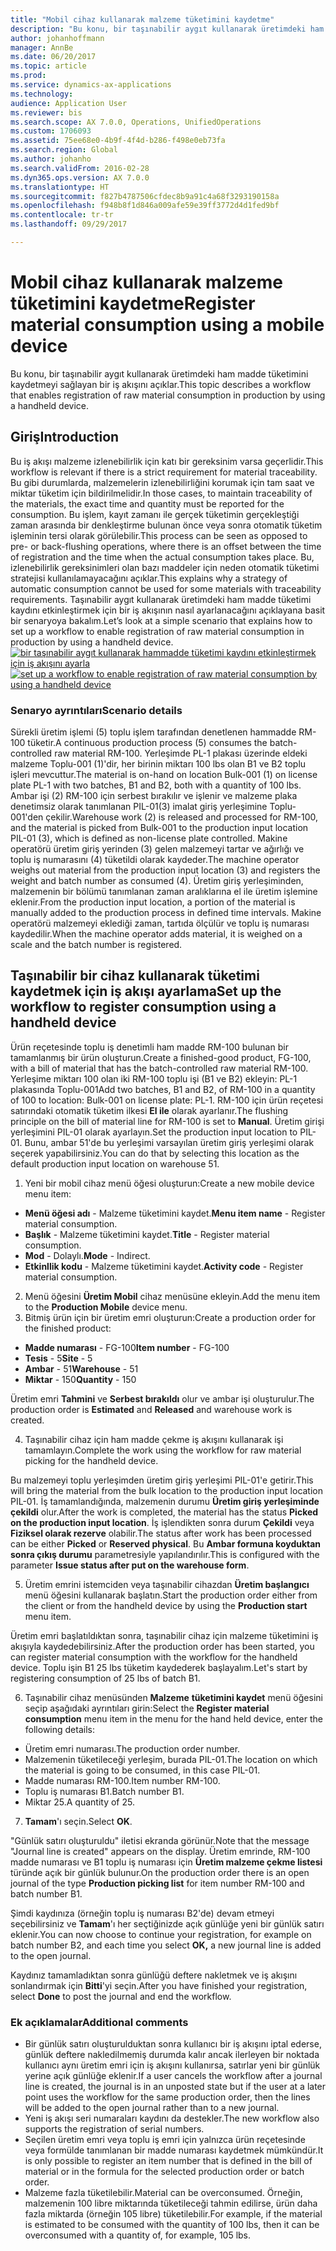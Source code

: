 ```yaml
---
title: "Mobil cihaz kullanarak malzeme tüketimini kaydetme"
description: "Bu konu, bir taşınabilir aygıt kullanarak üretimdeki ham madde tüketimini kaydetmeyi sağlayan bir iş akışını açıklar."
author: johanhoffmann
manager: AnnBe
ms.date: 06/20/2017
ms.topic: article
ms.prod: 
ms.service: dynamics-ax-applications
ms.technology: 
audience: Application User
ms.reviewer: bis
ms.search.scope: AX 7.0.0, Operations, UnifiedOperations
ms.custom: 1706093
ms.assetid: 75ee68e0-4b9f-4f4d-b286-f498e0eb73fa
ms.search.region: Global
ms.author: johanho
ms.search.validFrom: 2016-02-28
ms.dyn365.ops.version: AX 7.0.0
ms.translationtype: HT
ms.sourcegitcommit: f827b4787506cfdec8b9a91c4a68f3293190158a
ms.openlocfilehash: f948b8f1d846a009afe59e39ff3772d4d1fed9bf
ms.contentlocale: tr-tr
ms.lasthandoff: 09/29/2017

---
```


# <a name="register-material-consumption-using-a-mobile-device"></a><span data-ttu-id="3a3b4-103">Mobil cihaz kullanarak malzeme tüketimini kaydetme</span><span class="sxs-lookup"><span data-stu-id="3a3b4-103">Register material consumption using a mobile device</span></span>
<span data-ttu-id="3a3b4-104">Bu konu, bir taşınabilir aygıt kullanarak üretimdeki ham madde tüketimini kaydetmeyi sağlayan bir iş akışını açıklar.</span><span class="sxs-lookup"><span data-stu-id="3a3b4-104">This topic describes a workflow that enables registration of raw material consumption in production by using a handheld device.</span></span>

<a name="introduction"></a><span data-ttu-id="3a3b4-105">Giriş</span><span class="sxs-lookup"><span data-stu-id="3a3b4-105">Introduction</span></span>
------------

<span data-ttu-id="3a3b4-106">Bu iş akışı malzeme izlenebilirlik için katı bir gereksinim varsa geçerlidir.</span><span class="sxs-lookup"><span data-stu-id="3a3b4-106">This workflow is relevant if there is a strict requirement for material traceability.</span></span> <span data-ttu-id="3a3b4-107">Bu gibi durumlarda, malzemelerin izlenebilirliğini korumak için tam saat ve miktar tüketim için bildirilmelidir.</span><span class="sxs-lookup"><span data-stu-id="3a3b4-107">In those cases, to maintain traceability of the materials, the exact time and quantity must be reported for the consumption.</span></span> <span data-ttu-id="3a3b4-108">Bu işlem, kayıt zamanı ile gerçek tüketimin gerçekleştiği zaman arasında bir denkleştirme bulunan önce veya sonra otomatik tüketim işleminin tersi olarak görülebilir.</span><span class="sxs-lookup"><span data-stu-id="3a3b4-108">This process can be seen as opposed to pre- or back-flushing operations, where there is an offset between the time of registration and the time when the actual consumption takes place.</span></span> <span data-ttu-id="3a3b4-109">Bu, izlenebilirlik gereksinimleri olan bazı maddeler için neden otomatik tüketimi stratejisi kullanılamayacağını açıklar.</span><span class="sxs-lookup"><span data-stu-id="3a3b4-109">This explains why a strategy of automatic consumption cannot be used for some materials with traceability requirements.</span></span> <span data-ttu-id="3a3b4-110">Taşınabilir aygıt kullanarak üretimdeki ham madde tüketimi kaydını etkinleştirmek için bir iş akışının nasıl ayarlanacağını açıklayana basit bir senaryoya bakalım.</span><span class="sxs-lookup"><span data-stu-id="3a3b4-110">Let’s look at a simple scenario that explains how to set up a workflow to enable registration of raw material consumption in production by using a handheld device.</span></span> <span data-ttu-id="3a3b4-111">[![bir taşınabilir aygıt kullanarak hammadde tüketimi kaydını etkinleştirmek için iş akışını ayarla](./media/scenario3.png)](./media/scenario3.png)</span><span class="sxs-lookup"><span data-stu-id="3a3b4-111">[![set up a workflow to enable registration of raw material consumption by using a handheld device](./media/scenario3.png)](./media/scenario3.png)</span></span>

### <a name="scenario-details"></a><span data-ttu-id="3a3b4-112">Senaryo ayrıntıları</span><span class="sxs-lookup"><span data-stu-id="3a3b4-112">Scenario details</span></span>

<span data-ttu-id="3a3b4-113">Sürekli üretim işlemi (5) toplu işlem tarafından denetlenen hammadde RM-100 tüketir.</span><span class="sxs-lookup"><span data-stu-id="3a3b4-113">A continuous production process (5) consumes the batch-controlled raw material RM-100.</span></span> <span data-ttu-id="3a3b4-114">Yerleşimde PL-1 plakası üzerinde eldeki malzeme Toplu-001 (1)'dir, her birinin miktarı 100 lbs olan B1 ve B2 toplu işleri mevcuttur.</span><span class="sxs-lookup"><span data-stu-id="3a3b4-114">The material is on-hand on location Bulk-001 (1) on license plate PL-1 with two batches, B1 and B2, both with a quantity of 100 lbs.</span></span> <span data-ttu-id="3a3b4-115">Ambar işi (2) RM-100 için serbest bırakılır ve işlenir ve malzeme plaka denetimsiz olarak tanımlanan PIL-01(3) imalat giriş yerleşimine Toplu-001'den çekilir.</span><span class="sxs-lookup"><span data-stu-id="3a3b4-115">Warehouse work (2) is released and processed for RM-100, and the material is picked from Bulk-001 to the production input location PIL-01 (3), which is defined as non-license plate controlled.</span></span> <span data-ttu-id="3a3b4-116">Makine operatörü üretim giriş yerinden (3) gelen malzemeyi tartar ve ağırlığı ve toplu iş numarasını (4) tüketildi olarak kaydeder.</span><span class="sxs-lookup"><span data-stu-id="3a3b4-116">The machine operator weighs out material from the production input location (3) and registers the weight and batch number as consumed (4).</span></span> <span data-ttu-id="3a3b4-117">Üretim giriş yerleşiminden, malzemenin bir bölümü tanımlanan zaman aralıklarına el ile üretim işlemine eklenir.</span><span class="sxs-lookup"><span data-stu-id="3a3b4-117">From the production input location, a portion of the material is manually added to the production process in defined time intervals.</span></span> <span data-ttu-id="3a3b4-118">Makine operatörü malzemeyi eklediği zaman, tartıda ölçülür ve toplu iş numarası kaydedilir.</span><span class="sxs-lookup"><span data-stu-id="3a3b4-118">When the machine operator adds material, it is weighed on a scale and the batch number is registered.</span></span>

## <a name="set-up-the-workflow-to-register-consumption-using-a-handheld-device"></a><span data-ttu-id="3a3b4-119">Taşınabilir bir cihaz kullanarak tüketimi kaydetmek için iş akışı ayarlama</span><span class="sxs-lookup"><span data-stu-id="3a3b4-119">Set up the workflow to register consumption using a handheld device</span></span>
<span data-ttu-id="3a3b4-120">Ürün reçetesinde toplu iş denetimli ham madde RM-100 bulunan bir tamamlanmış bir ürün oluşturun.</span><span class="sxs-lookup"><span data-stu-id="3a3b4-120">Create a finished-good product, FG-100, with a bill of material that has the batch-controlled raw material RM-100.</span></span> <span data-ttu-id="3a3b4-121">Yerleşime miktarı 100 olan iki RM-100 toplu işi (B1 ve B2) ekleyin: PL-1 plakasında Toplu-001</span><span class="sxs-lookup"><span data-stu-id="3a3b4-121">Add two batches, B1 and B2, of RM-100 in a quantity of 100 to location: Bulk-001 on license plate: PL-1.</span></span> <span data-ttu-id="3a3b4-122">RM-100 için ürün reçetesi satırındaki otomatik tüketim ilkesi **El ile** olarak ayarlanır.</span><span class="sxs-lookup"><span data-stu-id="3a3b4-122">The flushing principle on the bill of material line for RM-100 is set to **Manual**.</span></span> <span data-ttu-id="3a3b4-123">Üretim girişi yerleşimini PIL-01 olarak ayarlayın.</span><span class="sxs-lookup"><span data-stu-id="3a3b4-123">Set  the production input location to PIL-01.</span></span> <span data-ttu-id="3a3b4-124">Bunu, ambar 51'de bu yerleşimi varsayılan üretim giriş yerleşimi olarak seçerek yapabilirsiniz.</span><span class="sxs-lookup"><span data-stu-id="3a3b4-124">You can do that by selecting this location as the default production input location on warehouse 51.</span></span>

1.  <span data-ttu-id="3a3b4-125">Yeni bir mobil cihaz menü öğesi oluşturun:</span><span class="sxs-lookup"><span data-stu-id="3a3b4-125">Create a new mobile device menu item:</span></span> 

-    <span data-ttu-id="3a3b4-126">**Menü öğesi adı** - Malzeme tüketimini kaydet.</span><span class="sxs-lookup"><span data-stu-id="3a3b4-126">**Menu item name** - Register material consumption.</span></span> 
-    <span data-ttu-id="3a3b4-127">**Başlık** - Malzeme tüketimini kaydet.</span><span class="sxs-lookup"><span data-stu-id="3a3b4-127">**Title** - Register material consumption.</span></span> 
-    <span data-ttu-id="3a3b4-128">**Mod** - Dolaylı.</span><span class="sxs-lookup"><span data-stu-id="3a3b4-128">**Mode** - Indirect.</span></span> 
-    <span data-ttu-id="3a3b4-129">**Etkinllik kodu** - Malzeme tüketimini kaydet.</span><span class="sxs-lookup"><span data-stu-id="3a3b4-129">**Activity code** - Register material consumption.</span></span>

2.  <span data-ttu-id="3a3b4-130">Menü öğesini **Üretim Mobil** cihaz menüsüne ekleyin.</span><span class="sxs-lookup"><span data-stu-id="3a3b4-130">Add the menu item to the **Production Mobile** device menu.</span></span>
3.  <span data-ttu-id="3a3b4-131">Bitmiş ürün için bir üretim emri oluşturun:</span><span class="sxs-lookup"><span data-stu-id="3a3b4-131">Create a production order for the finished product:</span></span> 

-    <span data-ttu-id="3a3b4-132">**Madde numarası** - FG-100</span><span class="sxs-lookup"><span data-stu-id="3a3b4-132">**Item number** - FG-100</span></span> 
-    <span data-ttu-id="3a3b4-133">**Tesis** - 5</span><span class="sxs-lookup"><span data-stu-id="3a3b4-133">**Site** - 5</span></span> 
-    <span data-ttu-id="3a3b4-134">**Ambar** - 51</span><span class="sxs-lookup"><span data-stu-id="3a3b4-134">**Warehouse** - 51</span></span> 
-    <span data-ttu-id="3a3b4-135">**Miktar** - 150</span><span class="sxs-lookup"><span data-stu-id="3a3b4-135">**Quantity** - 150</span></span>

<span data-ttu-id="3a3b4-136">Üretim emri **Tahmini** ve **Serbest bırakıldı** olur ve ambar işi oluşturulur.</span><span class="sxs-lookup"><span data-stu-id="3a3b4-136">The production order is **Estimated** and **Released** and warehouse work is created.</span></span>

4.  <span data-ttu-id="3a3b4-137">Taşınabilir cihaz için ham madde çekme iş akışını kullanarak işi tamamlayın.</span><span class="sxs-lookup"><span data-stu-id="3a3b4-137">Complete the work using the workflow for raw material picking for the handheld device.</span></span>

<span data-ttu-id="3a3b4-138">Bu malzemeyi toplu yerleşimden üretim giriş yerleşimi PIL-01'e getirir.</span><span class="sxs-lookup"><span data-stu-id="3a3b4-138">This will bring the material from the bulk location to the production input location PIL-01.</span></span> <span data-ttu-id="3a3b4-139">İş tamamlandığında, malzemenin durumu **Üretim giriş yerleşiminde çekildi** olur.</span><span class="sxs-lookup"><span data-stu-id="3a3b4-139">After the work is completed, the material has the status **Picked on the production input location**.</span></span> <span data-ttu-id="3a3b4-140">İş işlendikten sonra durum **Çekildi** veya **Fiziksel olarak rezerve** olabilir.</span><span class="sxs-lookup"><span data-stu-id="3a3b4-140">The status after work has been processed can be either **Picked** or **Reserved physical**.</span></span> <span data-ttu-id="3a3b4-141">Bu **Ambar formuna koyduktan sonra çıkış durumu** parametresiyle yapılandırılır.</span><span class="sxs-lookup"><span data-stu-id="3a3b4-141">This is configured with the parameter **Issue status after put on the warehouse form**.</span></span>

5.  <span data-ttu-id="3a3b4-142">Üretim emrini istemciden veya taşınabilir cihazdan **Üretim başlangıcı** menü öğesini kullanarak başlatın.</span><span class="sxs-lookup"><span data-stu-id="3a3b4-142">Start the production order either from the client or from the handheld device by using the **Production start** menu item.</span></span>

<span data-ttu-id="3a3b4-143">Üretim emri başlatıldıktan sonra, taşınabilir cihaz için malzeme tüketimini iş akışıyla kaydedebilirsiniz.</span><span class="sxs-lookup"><span data-stu-id="3a3b4-143">After the production order has been started, you can register material consumption with the workflow for the handheld device.</span></span> <span data-ttu-id="3a3b4-144">Toplu işin B1 25 lbs tüketim kaydederek başlayalım.</span><span class="sxs-lookup"><span data-stu-id="3a3b4-144">Let's start by registering consumption of 25 lbs of batch B1.</span></span>

6.  <span data-ttu-id="3a3b4-145">Taşınabilir cihaz menüsünden **Malzeme** **tüketimini kaydet** menü öğesini seçip aşağıdaki ayrıntıları girin:</span><span class="sxs-lookup"><span data-stu-id="3a3b4-145">Select the **Register material** **consumption** menu item in the menu for the hand held device, enter the following details:</span></span> 

-    <span data-ttu-id="3a3b4-146">Üretim emri numarası.</span><span class="sxs-lookup"><span data-stu-id="3a3b4-146">The production order number.</span></span> 
-    <span data-ttu-id="3a3b4-147">Malzemenin tüketileceği yerleşim, burada PIL-01.</span><span class="sxs-lookup"><span data-stu-id="3a3b4-147">The location on which the material is going to be consumed, in this case PIL-01.</span></span> 
-    <span data-ttu-id="3a3b4-148">Madde numarası RM-100.</span><span class="sxs-lookup"><span data-stu-id="3a3b4-148">Item number RM-100.</span></span> 
-    <span data-ttu-id="3a3b4-149">Toplu iş numarası B1.</span><span class="sxs-lookup"><span data-stu-id="3a3b4-149">Batch number B1.</span></span> 
-    <span data-ttu-id="3a3b4-150">Miktar 25.</span><span class="sxs-lookup"><span data-stu-id="3a3b4-150">A quantity of 25.</span></span>

7.  <span data-ttu-id="3a3b4-151">**Tamam**'ı seçin.</span><span class="sxs-lookup"><span data-stu-id="3a3b4-151">Select **OK**.</span></span>

<span data-ttu-id="3a3b4-152">"Günlük satırı oluşturuldu" iletisi ekranda görünür.</span><span class="sxs-lookup"><span data-stu-id="3a3b4-152">Note that the message "Journal line is created" appears on the display.</span></span> <span data-ttu-id="3a3b4-153">Üretim emrinde, RM-100 madde numarası ve B1 toplu iş numarası için **Üretim malzeme çekme listesi** türünde açık bir günlük bulunur.</span><span class="sxs-lookup"><span data-stu-id="3a3b4-153">On the production order there is an open journal of the type **Production picking list** for item number RM-100 and batch number B1.</span></span> 

<span data-ttu-id="3a3b4-154">Şimdi kaydınıza (örneğin toplu iş numarası B2'de) devam etmeyi seçebilirsiniz ve **Tamam**'ı her seçtiğinizde açık günlüğe yeni bir günlük satırı eklenir.</span><span class="sxs-lookup"><span data-stu-id="3a3b4-154">You can now choose to continue your registration, for example on batch number B2, and each time you select **OK,** a new journal line is added to the open journal.</span></span> 

<span data-ttu-id="3a3b4-155">Kaydınız tamamladıktan sonra günlüğü deftere nakletmek ve iş akışını sonlandırmak için **Bitti**'yi seçin.</span><span class="sxs-lookup"><span data-stu-id="3a3b4-155">After you have finished your registration, select **Done** to post the journal and end the workflow.</span></span>

### <a name="additional-comments"></a><span data-ttu-id="3a3b4-156">Ek açıklamalar</span><span class="sxs-lookup"><span data-stu-id="3a3b4-156">Additional comments</span></span> 

-   <span data-ttu-id="3a3b4-157">Bir günlük satırı oluşturulduktan sonra kullanıcı bir iş akışını iptal ederse, günlük deftere nakledilmemiş durumda kalır ancak ilerleyen bir noktada kullanıcı aynı üretim emri için iş akışını kullanırsa, satırlar yeni bir günlük yerine açık günlüğe eklenir.</span><span class="sxs-lookup"><span data-stu-id="3a3b4-157">If a user cancels the workflow after a journal line is created, the journal is in an unposted state but if the user at a later point uses the workflow for the same production order, then the lines will be added to the open journal rather than to a new journal.</span></span>
-   <span data-ttu-id="3a3b4-158">Yeni iş akışı seri numaraları kaydını da destekler.</span><span class="sxs-lookup"><span data-stu-id="3a3b4-158">The new workflow also supports the registration of serial numbers.</span></span>
-   <span data-ttu-id="3a3b4-159">Seçilen üretim emri veya toplu iş emri için yalnızca ürün reçetesinde veya formülde tanımlanan bir madde numarası kaydetmek mümkündür.</span><span class="sxs-lookup"><span data-stu-id="3a3b4-159">It is only possible to register an item number that is defined in the bill of material or in the formula for the selected production order or batch order.</span></span>
-   <span data-ttu-id="3a3b4-160">Malzeme fazla tüketilebilir.</span><span class="sxs-lookup"><span data-stu-id="3a3b4-160">Material can be overconsumed.</span></span> <span data-ttu-id="3a3b4-161">Örneğin, malzemenin 100 libre miktarında tüketileceği tahmin edilirse, ürün daha fazla miktarda (örneğin 105 libre) tüketilebilir.</span><span class="sxs-lookup"><span data-stu-id="3a3b4-161">For example, if the material is estimated to be consumed with the quantity of 100 lbs, then it can be overconsumed with a quantity of, for example, 105 lbs.</span></span>



